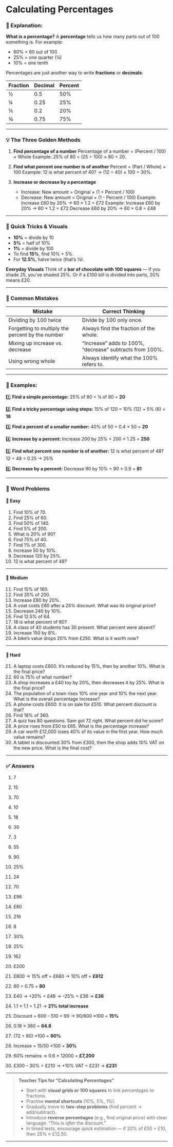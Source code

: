 # Calculating Percentages

### 📘 Explanation:

**What is a percentage?**
A **percentage** tells us how many parts out of 100 something is.
For example:

* 60% = 60 out of 100
* 25% = one quarter (¼)
* 10% = one tenth

Percentages are just another way to write **fractions** or **decimals**:

| Fraction | Decimal | Percent |
| -------- | ------- | ------- |
| ½        | 0.5     | 50%     |
| ¼        | 0.25    | 25%     |
| ⅕        | 0.2     | 20%     |
| ¾        | 0.75    | 75%     |

---

### 💡 The Three Golden Methods

1. **Find percentage of a number**
   Percentage of a number = (Percent / 100) × Whole
   Example: 25% of 80 = (25 ÷ 100) × 80 = 20.

2. **Find what percent one number is of another**
   Percent = (Part / Whole) × 100
   Example: 12 is what percent of 40?
   → (12 ÷ 40) × 100 = 30%.

3. **Increase or decrease by a percentage**

    * Increase:
       New amount = Original × (1 + Percent / 100)
    * Decrease:
       New amount = Original × (1 - Percent / 100)
    Example: Increase £60 by 20% → 60 × 1.2 = £72
   Example: Increase £60 by 20% → 60 × 1.2 = £72
   Decrease £60 by 20% → 60 × 0.8 = £48

---

### 🧠 Quick Tricks & Visuals

* **10%** = divide by 10
* **5%** = half of 10%
* **1%** = divide by 100
* To find **15%**, find 10% + 5%.
* For **12.5%**, halve twice (that’s ⅛).

**Everyday Visuals**
Think of a **bar of chocolate with 100 squares** — if you shade 25, you’ve shaded 25%.
Or if a £100 bill is divided into parts, 20% means £20.

---

### 🚫 Common Mistakes

| Mistake                                          | Correct Thinking                                         |
| ------------------------------------------------ | -------------------------------------------------------- |
| Dividing by 100 twice                            | Divide by 100 only once.                                 |
| Forgetting to multiply the percent by the number | Always find the fraction of the whole.                   |
| Mixing up increase vs. decrease                  | “Increase” adds to 100%, “decrease” subtracts from 100%. |
| Using wrong whole                                | Always identify what the 100% refers to.                 |

---

### 🧮 Examples:

1️⃣ **Find a simple percentage:**
25% of 80 = ¼ of 80 = **20**

2️⃣ **Find a tricky percentage using steps:**
15% of 120 = 10% (12) + 5% (6) = **18**

3️⃣ **Find a percent of a smaller number:**
40% of 50 = 0.4 × 50 = **20**

4️⃣ **Increase by a percent:**
Increase 200 by 25% = 200 × 1.25 = **250**

5️⃣ **Find what percent one number is of another:**
12 is what percent of 48?
12 ÷ 48 = 0.25 → 25%

6️⃣ **Decrease by a percent:**
Decrease 90 by 10% = 90 × 0.9 = **81**

---

### 🧩 Word Problems

#### 🔹 Easy

1. Find 10% of 70.
2. Find 25% of 60.
3. Find 50% of 140.
4. Find 5% of 200.
5. What is 20% of 90?
6. Find 75% of 40.
7. Find 1% of 300.
8. Increase 50 by 10%.
9. Decrease 120 by 25%.
10. 12 is what percent of 48?

---

#### 🔸 Medium

11. Find 15% of 160.
12. Find 35% of 200.
13. Increase £80 by 20%.
14. A coat costs £60 after a 25% discount. What was its original price?
15. Decrease 240 by 10%.
16. Find 12.5% of 64.
17. 18 is what percent of 60?
18. A class of 40 students has 30 present. What percent were absent?
19. Increase 150 by 8%.
20. A bike’s value drops 20% from £250. What is it worth now?

---

#### 🔺 Hard

21. A laptop costs £800. It’s reduced by 15%, then by another 10%. What is the final price?
22. 60 is 75% of what number?
23. A shop increases a £40 toy by 20%, then decreases it by 25%. What is the final price?
24. The population of a town rises 10% one year and 10% the next year. What is the overall percentage increase?
25. A phone costs £600. It is on sale for £510. What percent discount is that?
26. Find 18% of 360.
27. A quiz has 80 questions. Sam got 72 right. What percent did he score?
28. A price rises from £50 to £65. What is the percentage increase?
29. A car worth £12,000 loses 40% of its value in the first year. How much value remains?
30. A tablet is discounted 30% from £300, then the shop adds 10% VAT on the new price. What is the final cost?

---

### ✅ Answers

1. 7

2. 15

3. 70

4. 10

5. 18

6. 30

7. 3

8. 55

9. 90

10. 25%

11. 24

12. 70

13. £96

14. £80

15. 216

16. 8

17. 30%

18. 25%

19. 162

20. £200

21. £800 → 15% off = £680 → 10% off = **£612**

22. 60 ÷ 0.75 = **80**

23. £40 → +20% = £48 → –25% = £36 → **£36**

24. 1.1 × 1.1 = 1.21 → **21% total increase**

25. Discount = 600 – 510 = 90 → 90/600 ×100 = **15%**

26. 0.18 × 360 = **64.8**

27. (72 ÷ 80) ×100 = **90%**

28. Increase = 15/50 ×100 = **30%**

29. 60% remains → 0.6 × 12000 = **£7,200**

30. £300 – 30% = £210 → +10% VAT = £231 → **£231**

---

> **Teacher Tips for “Calculating Percentages”**
>
> * Start with **visual grids or 100 squares** to link percentages to fractions.
> * Practise **mental shortcuts** (10%, 5%, 1%).
> * Gradually move to **two-step problems** (find percent → add/subtract).
> * Introduce **reverse percentages** (e.g., find original price) with clear language: “This is *after* the discount.”
> * In timed tests, encourage quick estimation — if 20% of £50 = £10, then 25% ≈ £12.50.

---

